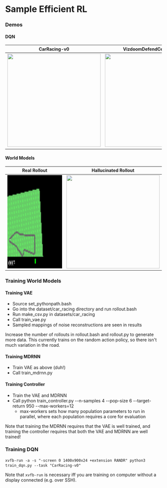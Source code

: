 # Sample Efficient RL

### Demos

#### DQN

CarRacing-v0            |  VizdoomDefendCenter-v0
:-------------------------:|:-------------------------:
<img src="demos/dqn-CarRacing-v0.gif" height="300" width="300" style="display:inline;">  |  <img src="demos/dqn-VizdoomDefendCenter-v0.gif" height="300" width="300" style="display:inline;">

#### World Models
Real Rollout | Hallucinated Rollout
:-------------------------:|:-------------------------:
<img src="demos/world_models_rollout.gif" height="300" width="300" style="display:inline;"> | <img src="demos/world_models_hallucination.gif" height="300" width="300" style="display:inline;">


### Training World Models

#### Training VAE
  * Source set_pythonpath.bash
  * Go into the dataset/car_racing directory and run rollout.bash
  * Run make_csv.py in datasets/car_racing
  * Call train_vae.py
  * Sampled mappings of noise reconstructions are seen in results

Increase the number of rollouts in rollout.bash and rollout.py to generate more data. This currently
trains on the random action policy, so there isn't much variation in the road.

#### Training MDRNN
* Train VAE as above (duh!)
* Call train_mdrnn.py

#### Training Controller
  * Train the VAE and MDRNN
  * Call python train_controller.py --n-samples 4 --pop-size 6 --target-return 950 --max-workers=12
    * max-workers sets how many population parameters to run in parallel, where each population
      requires a core for evaluation

Note that training the MDRNN requires that the VAE is well trained, and training the controller
requires that both the VAE and MDRNN are well trained!

### Training DQN

```
xvfb-run -a -s "-screen 0 1400x900x24 +extension RANDR" python3 train_dqn.py --task "CarRacing-v0"
```

Note that `xvfb-run` is necessary iff you are training on computer without a display connected (e.g. over SSH).
